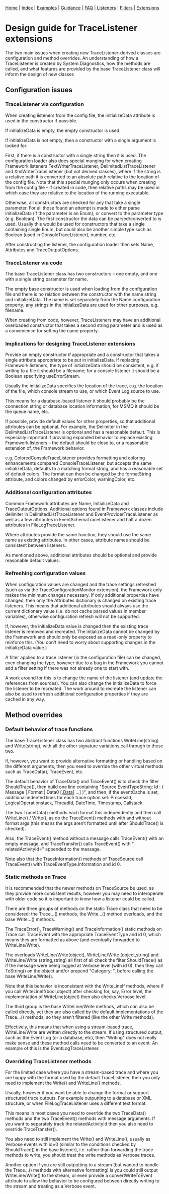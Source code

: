 [Home](../ReadMe.md) | [Index](Index.md) | [Examples](Examples.md) | [Guidance](Guidance.md) | [FAQ](FAQ.md) | [Listeners](Listeners.md) | [Filters](Filters.md) | [Extensions](Extensions.md)

# Design guide for TraceListener extensions

The two main issues when creating new TraceListener-derived classes are configuration and method overrides. An understanding of how a TraceListener is created by System.Diagnostics, how the methods are called, and what features are provided by the base TraceListener class will inform the design of new classes

## Configuration issues

### TraceListener via configuration

When creating listeners from the config file, the initializeData attribute is used in the constructor if possible.

If initializeData is empty, the empty constructor is used.

If initializeData is not empty, then a constructor with a single argument is looked for:

First, if there is a constructor with a single string then it is used. The configuration loader also does special munging for when creating Framework listeners TextWriterTraceListener, DelimitedListTraceListener and XmlWriterTraceListener (but not derived classes), where if the string is a relative path it is converted to an absolute path relative to the location of the config file. Note that this special munging only occurs when creating from the config file – if created in code, then relative paths may be used in which case they are relative to the location of the running executable.

Otherwise, all constructors are checked for any that take a single parameter. For all those found an attempt is made to either parse initializeData (if the parameter is an Enum), or convert to the parameter type (e.g. Boolean). The first constructor the data can be parsed/converted to is used. Usually this would be used for constructors that take a single containing single Enum, but could also be another simple type such as Boolean (used in ConsoleTraceListener), number, etc.

After constructing the listener, the configuration loader then sets Name, Attributes and TraceOutputOptions.

### TraceListener via code

The base TraceListener class has two constructors – one empty, and one with a single string parameter for name.

The empty base constructor is used when loading from the configuration file and there is no relation between the constructor with the name string and initializeData. The name is set separately from the Name configuration property; any strings in the initializeData are used for other purposes, e.g. filename.

When creating from code, however, TraceListeners may have an additional overloaded constructor that takes a second string parameter and is used as a convenience for setting the name property.

### Implications for designing TraceListener extensions

Provide an empty constructor if appropriate and a constructor that takes a single attribute appropriate to be put in initializeData. If replacing Framework listeners, the type of initializeData should be consistent, e.g. if writing to a file it should be a filename; for a console listener it should be a Boolean specifying useErrorStream.

Usually the initializeData specifies the location of the trace, e.g. the location of the file, which console stream to use, or which Event Log source to use.

This means for a database-based listener it should probably be the connection string or database location information, for MSMQ it should be the queue name, etc.

If possible, provide default values for other properties, so that additional attributes can be optional. For example, the Delimiter in the DelimitedListTraceListener is optional and has a reasonable default. This is especially important if providing expanded behavior to replace existing Framework listeners – the default should be close to, or a reasonable extension of, the Framework behavior.

e.g. ColoredConsoleTraceListener provides formatting and coloring enhancements compared ConsoleTraceListener, but accepts the same initializeData, defaults to a matching format string, and has a reasonable set of default colors. The format can then be changed by the formatString attribute, and colors changed by errorColor, warningColor, etc.

### Additional configuration attributes

Common Framework attributes are Name, InitializeData and TraceOutputOptions. Additional options found in Framework classes include delimiter in DelimitedListTraceListener and EventProviderTraceListener as well as a few attributes in EventSchemaTraceListener and half a dozen attributes in FileLogTraceListener.

Where attributes provide the same function, they should use the same name as existing attributes. In other cases, attribute names should be consistent between listeners. 

As mentioned above, additional attributes should be optional and provide reasonable default values.

### Refreshing configuration values

When configuration values are changed and the trace settings refreshed (such as via the TraceConfigurationMonitor extension), the Framework only makes the minimum changes necessary. If only additional properties have changed, then only the Attributes dictionary is changed on existing trace listeners. This means that additional attributes should always use the current dictionary value (i.e. do not cache parsed values in member variables), otherwise configuration refresh will not be supported.

If, however, the initializeData value is changed then the existing trace listener is removed and recreated. The intializeData cannot be changed by the Framework and should only be exposed as a read-only property to reinforce this. (You don't need to worry about supporting changes in the initializeData value.)

A filter applied to a trace listener (in the configuration file) can be changed, even changing the type, however due to a bug in the Framework you cannot add a filter setting if there was not already one to start with.

A work around for this is to change the name of the listener (and update the references from sources). You can also change the initializeData to force the listener to be recreated. The work around to recreate the listener can also be used to refresh additional configuration properties if they are cached in any way.

## Method overrides

### Default behavior of trace functions

The base TraceListener class has two abstract functions WriteLine(string) and Write(string), with all the other signature variations call through to these two.

If, however, you want to provide alternative formatting or handling based on the different arguments, then you need to override the other virtual methods such as TraceData(), TraceEvent, etc.

The default behavior of TraceData() and TraceEvent() is to check the filter ShouldTrace(), then build one line containing "Source EventTypeString: Id : ( Message | Format | Data0 [[,Data1]([,Data1) ...] )", and then, if the eventCache is set, additional indented lines for each trace option set: ProcessId, LogicalOperationstack, ThreadId, DateTime, Timestamp, Callstack. 

The two TraceData() methods each format this independently and then call WriteLine() / Write(), as do the TraceEvent() methods with and without format args (this means the args aren’t formatted until after ShouldTrace() is checked). 

Also, the TraceEvent() method without a message calls TraceEvent() with an empty message, and TraceTransfer() calls TraceEvent() with ", relatedActivityId=" appended to the message.

Note also that the TraceInformation() methods of TraceSource call TraceEvent() with TraceEventType.Information and id 0.

### Static methods on Trace

It is recommended that the newer methods on TraceSource be used, as they provide more consistent results, however you may need to interoperate with older code so it is important to know how a listener could be called.

There are three groups of methods on the static Trace class that need to be considered: the Trace...() methods, the Write...() method overloads, and the base Write...() methods.

The TraceError(), TraceWarning() and TraceInformation() static methods on Trace call TraceEvent with the appropriate TraceEventType and id 0, which means they are formatted as above (and eventually forwarded to WriteLine/Write).

The overloads WriteLine/Write(object), WriteLine/Write (object,string) and WriteLine/Write (string,string) all first of all check the filter ShouldTrace() as if the message were being logged at Verbose level (with id 0), then they call ToString() on the object and/or prepend "Category: ", before calling the base WriteLine/Write().

Note that this behavior is inconsistent with the WriteLineIf methods, where if you call WriteLineIf(bool,object) after checking for, say, Error level, the implementation of WriteLine(object) then also checks Verbose level.

The third group is the base WriteLine/Write methods, which can also be called directly, yet they are also called by the default implementations of the Trace...() methods, so they aren’t filtered (like the other Write methods). 

Effectively, this means that when using a stream-based trace, WriteLine/Write are written directly to the stream. If using structured output, such as the Event Log (or a database, etc), then "Writing" does not really make sense and these method calls need to be converted to an event. An example of this is the EventLogTraceListener.

### Overriding TraceListener methods

For the limited case where you have a stream-based trace and where you are happy with the format used by the default TraceListener, then you only need to implement the Write() and WriteLine() methods.

Usually, however if you want be able to change the format or support structured trace outputs. For example outputting to a database or XML structure, or when FileLogTraceListener uses a different text format.

This means in most cases you need to override the two TraceData() methods and the two TraceEvent() methods with message arguments. If you want to separately track the relatedActivityId then you also need to override TraceTransfer().

You also need to still implement the Write() and WriteLine(), usually as Verbose events with id=0 (similar to the conditions checked by ShouldTrace() in the base listener), i.e. rather than forwarding the trace methods to write, you should treat the write methods as Verbose traces.

Another option if you are still outputting to a stream (but wanted to handle the Trace…() methods with alternative formatting) is you could still output WriteLine/Write() to the stream, or even provide a convertWriteToEvent attribute to allow the behavior to be configured between directly writing to the stream and treating as a Verbose event.
